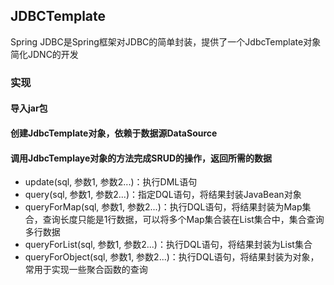 ## JDBCTemplate

Spring JDBC是Spring框架对JDBC的简单封装，提供了一个JdbcTemplate对象简化JDNC的开发

### 实现

#### 导入jar包

#### 创建JdbcTemplate对象，依赖于数据源DataSource

#### 调用JdbcTemplaye对象的方法完成SRUD的操作，返回所需的数据

- update(sql, 参数1, 参数2...)：执行DML语句
- query(sql, 参数1, 参数2...)：指定DQL语句，将结果封装JavaBean对象
- queryForMap(sql, 参数1, 参数2...)：执行DQL语句，将结果封装为Map集合，查询长度只能是1行数据，可以将多个Map集合装在List集合中，集合查询多行数据
- queryForList(sql, 参数1, 参数2...)：执行DQL语句，将结果封装为List集合
- queryForObject(sql, 参数1, 参数2...)：执行DQL语句，将结果封装为对象，常用于实现一些聚合函数的查询

```

```

